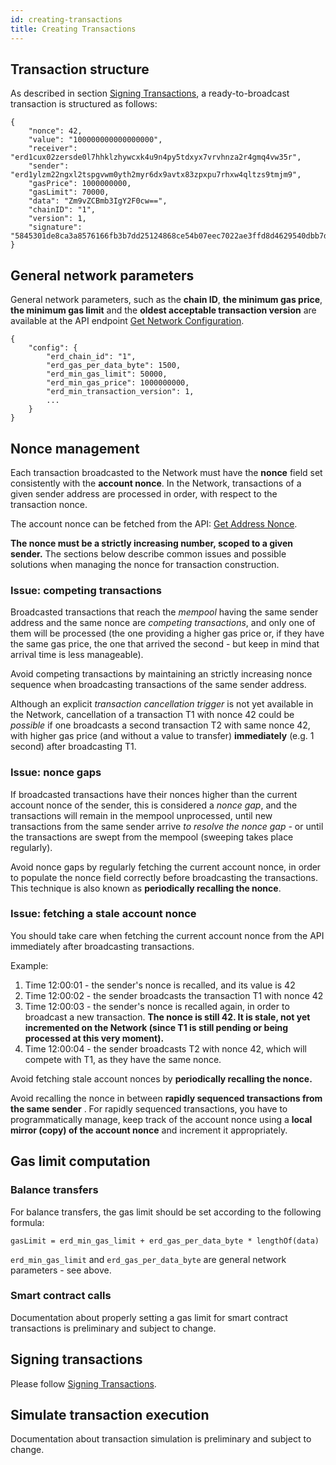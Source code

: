 ```yaml
---
id: creating-transactions
title: Creating Transactions
---
```


## **Transaction structure**

As described in section [Signing Transactions](https://docs.elrond.com/developers/signing-transactions), a ready-to-broadcast transaction is structured as follows:



```
{
    "nonce": 42,
    "value": "100000000000000000",
    "receiver": "erd1cux02zersde0l7hhklzhywcxk4u9n4py5tdxyx7vrvhnza2r4gmq4vw35r",
    "sender": "erd1ylzm22ngxl2tspgvwm0yth2myr6dx9avtx83zpxpu7rhxw4qltzs9tmjm9",
    "gasPrice": 1000000000,
    "gasLimit": 70000,
    "data": "Zm9vZCBmb3IgY2F0cw==",
    "chainID": "1",
    "version": 1,
    "signature": "5845301de8ca3a8576166fb3b7dd25124868ce54b07eec7022ae3ffd8d4629540dbb7d0ceed9455a259695e2665db614828728d0f9b0fb1cc46c07dd669d2f0e"
}
```

## **General network parameters**

General network parameters, such as the **chain ID**, **the minimum gas price**, **the minimum gas limit** and the **oldest acceptable transaction version** are available at the API endpoint [Get Network Configuration](https://docs.elrond.com/tools/rest-api-overview/network#get-network-configuration).



```
{
    "config": {
        "erd_chain_id": "1",
        "erd_gas_per_data_byte": 1500,
        "erd_min_gas_limit": 50000,
        "erd_min_gas_price": 1000000000,
        "erd_min_transaction_version": 1,
        ...
    }
}
```

## **Nonce management**

Each transaction broadcasted to the Network must have the **nonce** field set consistently with the **account nonce**. In the Network, transactions of a given sender address are processed in order, with respect to the transaction nonce. 

The account nonce can be fetched from the API: [Get Address Nonce](https://docs.elrond.com/tools/rest-api-overview/addresses#get-address-nonce).

**The nonce must be a strictly increasing number, scoped to a given sender.** The sections below describe common issues and possible solutions when managing the nonce for transaction construction.

### **Issue: competing transactions**

Broadcasted transactions that reach the *mempool* having the same sender address and the same nonce are *competing transactions*, and only one of them will be processed (the one providing a higher gas price or, if they have the same gas price, the one that arrived the second - but keep in mind that arrival time is less manageable).



Avoid competing transactions by maintaining an strictly increasing nonce sequence when broadcasting transactions of the same sender address.

Although an explicit *transaction cancellation trigger* is not yet available in the Network, cancellation of a transaction T1 with nonce 42 could be *possible* if one broadcasts a second transaction T2 with same nonce 42, with higher gas price (and without a value to transfer) **immediately** (e.g. 1 second) after broadcasting T1.

### **Issue: nonce gaps**

If broadcasted transactions have their nonces higher than the current account nonce of the sender, this is considered a *nonce gap*, and the transactions will remain in the mempool unprocessed, until new transactions from the same sender arrive *to resolve the nonce gap -* or until the transactions are swept from the mempool (sweeping takes place regularly).



Avoid nonce gaps by regularly fetching the current account nonce, in order to populate the nonce field correctly before broadcasting the transactions. This technique is also known as **periodically recalling the nonce**.

### **Issue: fetching a stale account nonce**

You should take care when fetching the current account nonce from the API immediately after broadcasting transactions.

Example:

1. Time 12:00:01 - the sender's nonce is recalled, and its value is 42
2. Time 12:00:02 - the sender broadcasts the transaction T1 with nonce 42
3. Time 12:00:03 - the sender's nonce is recalled again, in order to broadcast a new transaction. **The nonce is still 42. It is stale, not yet incremented on the Network (since T1 is still pending or being processed at this very moment).**
4. Time 12:00:04 - the sender broadcasts T2 with nonce 42, which will compete with T1, as they have the same nonce.



Avoid fetching stale account nonces by **periodically recalling the nonce.**

Avoid recalling the nonce in between **rapidly sequenced transactions from the same sender** . For rapidly sequenced transactions, you have to programmatically manage, keep track of the account nonce using a **local mirror (copy) of the account nonce** and increment it appropriately.

## **Gas limit computation**

### **Balance transfers**

For balance transfers, the gas limit should be set according to the following formula:



```
gasLimit = erd_min_gas_limit + erd_gas_per_data_byte * lengthOf(data)
```

`erd_min_gas_limit` and `erd_gas_per_data_byte` are general network parameters - see above.

### **Smart contract calls**



Documentation about properly setting a gas limit for smart contract transactions is preliminary and subject to change.

## **Signing transactions**

Please follow [Signing Transactions](https://docs.elrond.com/developers/signing-transactions).

## **Simulate transaction execution**



Documentation about transaction simulation is preliminary and subject to change.